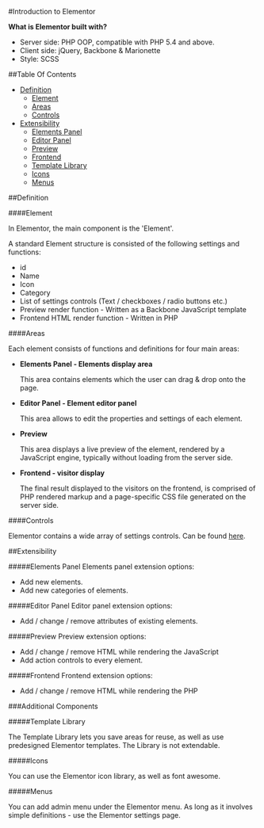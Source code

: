 #Introduction to Elementor

**What is Elementor built with?**

* Server side: PHP OOP, compatible with PHP 5.4 and above.
* Client side: jQuery, Backbone & Marionette
* Style: SCSS

##Table Of Contents

- [Definition]()
  * [Element](#element)
  * [Areas](#areas)
  * [Controls](#controls)
- [Extensibility](#extensibility)
  * [Elements Panel](#elements-panel)
  * [Editor Panel]()
  * [Preview]()
  * [Frontend]()
  * [Template Library]()
  * [Icons]()
  * [Menus]()

##Definition

####Element

In Elementor, the main component is the 'Element'.

A standard Element structure is consisted of the following settings and functions:

* id
* Name
* Icon
* Category
* List of settings controls (Text / checkboxes / radio buttons etc.)
* Preview render function - Written as a Backbone JavaScript template
* Frontend HTML render function - Written in PHP

####Areas

Each element consists of functions and definitions for four main areas:

* **Elements Panel - Elements display area**

    This area contains elements which the user can drag & drop onto the page.
    
* **Editor Panel - Element editor panel**

    This area allows to edit the properties and settings of each element.

* **Preview**

    This area displays a live preview of the element, rendered by a JavaScript engine, typically without loading from the server side.

* **Frontend - visitor display**

    The final result displayed to the visitors on the frontend, is comprised of PHP rendered markup and a page-specific CSS file generated on the server side.

####Controls

Elementor contains a wide array of settings controls. Can be found [here](controls/README.md).

##Extensibility

#####Elements Panel
Elements panel extension options:

* Add new elements.
* Add new categories of elements.

#####Editor Panel
Editor panel extension options:

* Add / change / remove attributes of existing elements.

#####Preview
Preview extension options:

* Add / change / remove HTML while rendering the JavaScript
* Add action controls to every element.

#####Frontend
Frontend extension options:

* Add / change / remove HTML while rendering the PHP


###Additional Components

#####Template Library

The Template Library lets you save areas for reuse, as well as use predesigned Elementor templates. The Library is not extendable.

#####Icons

You can use the Elementor icon library, as well as font awesome.

#####Menus

You can add admin menu under the Elementor menu. As long as it involves simple definitions - use the Elementor settings page.